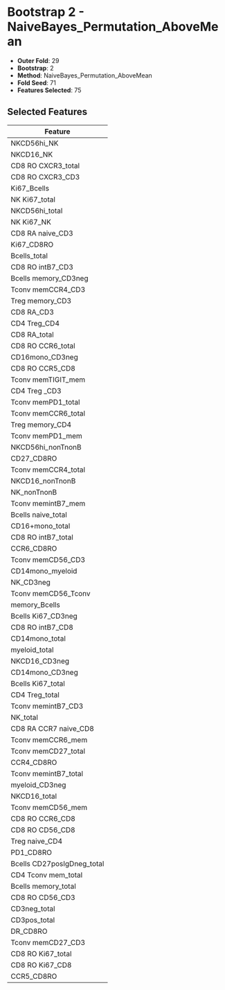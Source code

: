 # Bootstrap 2 - NaiveBayes_Permutation_AboveMean

- **Outer Fold**: 29
- **Bootstrap**: 2
- **Method**: NaiveBayes_Permutation_AboveMean
- **Fold Seed**: 71
- **Features Selected**: 75

## Selected Features

| Feature |
|---------|
| NKCD56hi_NK |
| NKCD16_NK |
| CD8 RO CXCR3_total |
| CD8 RO CXCR3_CD3 |
| Ki67_Bcells |
| NK Ki67_total |
| NKCD56hi_total |
| NK Ki67_NK |
| CD8 RA naive_CD3 |
| Ki67_CD8RO |
| Bcells_total |
| CD8 RO intB7_CD3 |
| Bcells memory_CD3neg |
| Tconv memCCR4_CD3 |
| Treg memory_CD3 |
| CD8 RA_CD3 |
| CD4 Treg_CD4 |
| CD8 RA_total |
| CD8 RO CCR6_total |
| CD16mono_CD3neg |
| CD8 RO CCR5_CD8 |
| Tconv memTIGIT_mem |
| CD4 Treg _CD3 |
| Tconv memPD1_total |
| Tconv memCCR6_total |
| Treg memory_CD4 |
| Tconv memPD1_mem |
| NKCD56hi_nonTnonB |
| CD27_CD8RO |
| Tconv memCCR4_total |
| NKCD16_nonTnonB |
| NK_nonTnonB |
| Tconv memintB7_mem |
| Bcells naive_total |
| CD16+mono_total |
| CD8 RO intB7_total |
| CCR6_CD8RO |
| Tconv memCD56_CD3 |
| CD14mono_myeloid |
| NK_CD3neg |
| Tconv memCD56_Tconv |
| memory_Bcells |
| Bcells Ki67_CD3neg |
| CD8 RO intB7_CD8 |
| CD14mono_total |
| myeloid_total |
| NKCD16_CD3neg |
| CD14mono_CD3neg |
| Bcells Ki67_total |
| CD4 Treg_total |
| Tconv memintB7_CD3 |
| NK_total |
| CD8 RA CCR7 naive_CD8 |
| Tconv memCCR6_mem |
| Tconv memCD27_total |
| CCR4_CD8RO |
| Tconv memintB7_total |
| myeloid_CD3neg |
| NKCD16_total |
| Tconv memCD56_mem |
| CD8 RO CCR6_CD8 |
| CD8 RO CD56_CD8 |
| Treg naive_CD4 |
| PD1_CD8RO |
| Bcells CD27posIgDneg_total |
| CD4 Tconv mem_total |
| Bcells memory_total |
| CD8 RO CD56_CD3 |
| CD3neg_total |
| CD3pos_total |
| DR_CD8RO |
| Tconv memCD27_CD3 |
| CD8 RO Ki67_total |
| CD8 RO Ki67_CD8 |
| CCR5_CD8RO |

